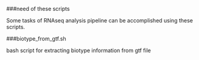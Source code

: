 ###need of these scripts

Some tasks of RNAseq analysis pipeline can be accomplished using these scripts.

###biotype_from_gtf.sh

bash script for extracting biotype information from gtf file
